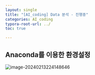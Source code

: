 ```yaml
---
layout: single
title: "[AI_coding] Data 분석 - 진행중" 
categories: AI_coding
typora-root-url: ../
toc: true

---
```




## Anaconda를 이용한 환경설정





![image-20240213224148646](/../../../../AppData/Roaming/Typora/typora-user-images/image-20240213224148646.png)